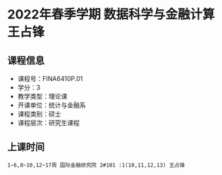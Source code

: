 # 2022年春季学期 数据科学与金融计算 王占锋






## 课程信息

- 课程号：FINA6410P.01
- 学分：3
- 教学类型：理论课
- 开课单位：统计与金融系
- 课程类别：硕士
- 课程层次：研究生课程

## 上课时间

```
1~6,8~10,12~17周 国际金融研究院 2#101 :1(10,11,12,13) 王占锋
```

